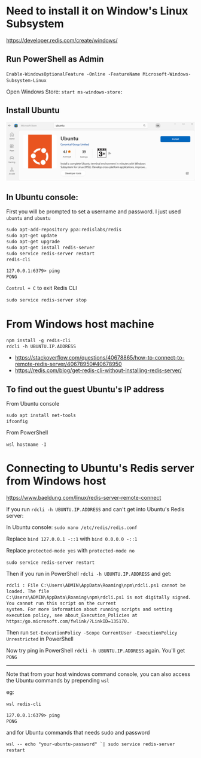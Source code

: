 # Need to install it on Window's Linux Subsystem

https://developer.redis.com/create/windows/

## Run PowerShell as Admin

`Enable-WindowsOptionalFeature -Online -FeatureName Microsoft-Windows-Subsystem-Linux`

Open Windows Store: `start ms-windows-store:`

## Install Ubuntu

![](https://raw.githubusercontent.com/atabegruslan/Others/master/Illustrations/Storage/Windows_store_install_Ubuntu.png)

## In Ubuntu console:

First you will be prompted to set a username and password. I just used `ubuntu` and `ubuntu`

```
sudo apt-add-repository ppa:redislabs/redis
sudo apt-get update
sudo apt-get upgrade
sudo apt-get install redis-server
sudo service redis-server restart
redis-cli
```

```
127.0.0.1:6379> ping
PONG
```

`Control + C` to exit Redis CLI

`sudo service redis-server stop`

# From Windows host machine

```
npm install -g redis-cli
rdcli -h UBUNTU.IP.ADDRESS
```

- https://stackoverflow.com/questions/40678865/how-to-connect-to-remote-redis-server/40678950#40678950
- https://redis.com/blog/get-redis-cli-without-installing-redis-server/

## To find out the guest Ubuntu's IP address

From Ubuntu console

```
sudo apt install net-tools
ifconfig
```

From PowerShell

`wsl hostname -I`

# Connecting to Ubuntu's Redis server from Windows host

https://www.baeldung.com/linux/redis-server-remote-connect

If you run `rdcli -h UBUNTU.IP.ADDRESS` and can't get into Ubuntu's Redis server:

In Ubuntu console: `sudo nano /etc/redis/redis.conf`

Replace `bind 127.0.0.1 -::1` with `bind 0.0.0.0 -::1`

Replace `protected-mode yes` with `protected-mode no`

`sudo service redis-server restart`

Then if you run in PowerShell `rdcli -h UBUNTU.IP.ADDRESS` and get:

```
rdcli : File C:\Users\ADMIN\AppData\Roaming\npm\rdcli.ps1 cannot be loaded. The file
C:\Users\ADMIN\AppData\Roaming\npm\rdcli.ps1 is not digitally signed. You cannot run this script on the current
system. For more information about running scripts and setting execution policy, see about_Execution_Policies at
https:/go.microsoft.com/fwlink/?LinkID=135170.
```

Then run `Set-ExecutionPolicy -Scope CurrentUser -ExecutionPolicy Unrestricted` in PowerShell

Now try ping in PowerShell `rdcli -h UBUNTU.IP.ADDRESS` again. You'll get `PONG`

---

Note that from your host windows command console, you can also access the Ubuntu commands by prepending `wsl`

eg:

`wsl redis-cli`

```
127.0.0.1:6379> ping
PONG
```

and for Ubuntu commands that needs sudo and password

```
wsl -- echo "your-ubuntu-password" `| sudo service redis-server restart
```
